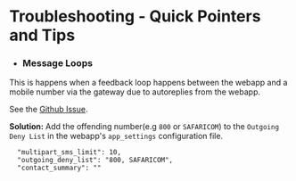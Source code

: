 # Troubleshooting - Quick Pointers and Tips

* ### Message Loops

This is happens when a feedback loop happens between the webapp and a mobile number via the gateway due to autoreplies from the webapp.

See the [Github Issue](https://github.com/medic/medic-webapp/issues/750#issuecomment-146254467).

**Solution:** Add the offending number(e.g `800` or `SAFARICOM`) to the `Outgoing Deny List` in the webapp's `app_settings` configuration file.

```
  "multipart_sms_limit": 10,
  "outgoing_deny_list": "800, SAFARICOM",
  "contact_summary": ""

```

